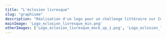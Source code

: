 ```yaml
---
title: "L'éclosion livresque"
slug: "graphisme"
description: "Réalisation d'un logo pour un challenge littéraire sur Instagram"
mainImage: 'Logo_eclosion_livresque_min.png'
otherImages: ['Logo_eclosion_livresque_mock_up_1.png', 'Logo_eclosion_livresque_mock_up_2.jpg']
---
```

